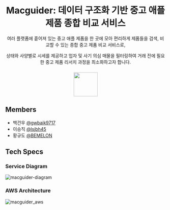 <div align=center>
  
# Macguider: 데이터 구조화 기반 중고 애플 제품 종합 비교 서비스

여러 플랫폼에 흩어져 있는 중고 애플 제품을 한 곳에 모아 편리하게 제품들을 검색, 비교할 수 있는 종합 중고 제품 비교 서비스로,

상태와 사양별로 시세를 제공하고 업자 및 사기 의심 매물을 필터링하여 거래 전에 필요한 중고 제품 리서치 과정을 최소화하고자 합니다.

<h3></h3>

[<img width="75px" src="https://github.com/cofinder-team/.github/assets/55835326/ee6f2e6b-5aa4-40aa-b698-3d1552066bab">](https://macguider.io)

<h3></h3>

</div>

## Members

- 백건우 [@gwbaik9717](https://github.com/gwbaik9717)
- 이승직 [@lsjbh45](https://github.com/lsjbh45)
- 황규도 [@BEMELON](https://github.com/BEMELON)

## Tech Specs

### Service Diagram
![macguider-diagram](https://github.com/cofinder-team/.github/assets/55835326/5871d9ef-9747-4007-a303-6891deb4c86c)

### AWS Architecture
![macguider_aws](https://github.com/cofinder-team/.github/assets/55835326/1e2c375b-469b-4686-be5b-578a46f84557)
